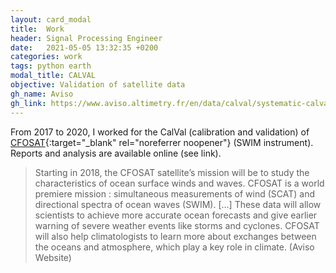 ```yaml
---
layout: card_modal
title:  Work
header: Signal Processing Engineer
date:   2021-05-05 13:32:35 +0200
categories: work
tags: python earth 
modal_title: CALVAL
objective: Validation of satellite data 
gh_name: Aviso
gh_link: https://www.aviso.altimetry.fr/en/data/calval/systematic-calval/validation-reports/swim-cfosat.html
---
```


From 2017 to 2020, I worked for the CalVal (calibration and validation) of [CFOSAT](https://www.aviso.altimetry.fr/en/data/calval/systematic-calval/validation-reports/swim-cfosat.html?id=1663&L=0){:target="_blank" rel="noreferrer noopener"} (SWIM instrument). Reports and analysis are available online (see link). 

> Starting in 2018, the CFOSAT satellite’s mission will be to study the characteristics of ocean surface winds and waves. CFOSAT is a world premiere mission : simultaneous measurements of wind (SCAT) and directional spectra of ocean waves (SWIM). [...] These data will allow scientists to achieve more accurate ocean forecasts and give earlier warning of severe weather events like storms and cyclones. CFOSAT will also help climatologists to learn more about exchanges between the oceans and atmosphere, which play a key role in climate.  (Aviso Website)



